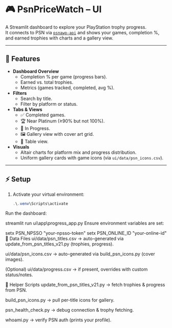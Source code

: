 # 🎮 PsnPriceWatch – UI

A Streamlit dashboard to explore your PlayStation trophy progress.  
It connects to PSN via [`psnawp-api`](https://pypi.org/project/psnawp-api/) and shows your games, completion %, and earned trophies with charts and a gallery view.

---

## 🚀 Features
- **Dashboard Overview**  
  - Completion % per game (progress bars).  
  - Earned vs. total trophies.  
  - Metrics (games tracked, completed, avg %).  
- **Filters**  
  - Search by title.  
  - Filter by platform or status.  
- **Tabs & Views**  
  - ✅ Completed games.  
  - 🏆 Near Platinum (≥90% but not 100%).  
  - 📌 In Progress.  
  - 🖼️ Gallery view with cover art grid.  
  - 🧾 Table view.  
- **Visuals**  
  - Altair charts for platform mix and progress distribution.  
  - Uniform gallery cards with game icons (via `ui/data/psn_icons.csv`).

---

## ⚡ Setup

1. Activate your virtual environment:
   ```powershell
   .\.venv\Scripts\activate
Run the dashboard:

streamlit run ui\app\progress_app.py
Ensure environment variables are set:

setx PSN_NPSSO "your-npsso-token"
setx PSN_ONLINE_ID "your-online-id"
📂 Data Files
ui/data/psn_titles.csv → auto-generated via update_from_psn_titles_v21.py (trophies, progress).

ui/data/psn_icons.csv → auto-generated via build_psn_icons.py (cover images).

(Optional) ui/data/progress.csv → if present, overrides with custom status/notes.

🔧 Helper Scripts
update_from_psn_titles_v21.py → fetch trophies & progress from PSN.

build_psn_icons.py → pull per-title icons for gallery.

psn_health_check.py → debug connection & trophy fetching.

whoami.py → verify PSN auth (prints your profile).